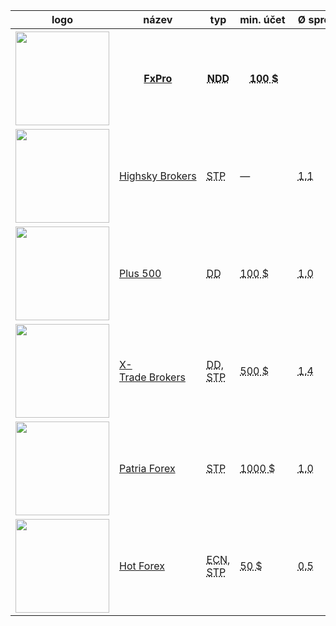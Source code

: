 <div class="table-responsive"><table class="table table-striped bootstrap-datatable datatable brokeri-new sortable"><thead><tr><th class="nosort" data-sortcolumn="0" data-sortkey="0-0">logo</th><th class="nosort" data-sortcolumn="1" data-sortkey="1-0">název</th><th class="nosort" data-sortcolumn="2" data-sortkey="2-0">typ</th><th class="nosort" data-sortcolumn="3" data-sortkey="3-0">min.&nbsp;účet&nbsp;</th><th class="nosort" data-sortcolumn="4" data-sortkey="4-0">Ø&nbsp;spread&nbsp;(€/$)&nbsp;</th><th class="nosort" data-sortcolumn="5" data-sortkey="5-0">poplatky&nbsp;</th><th class="nosort" data-sortcolumn="6" data-sortkey="6-0">páka</th><th class="nosort" data-sortcolumn="7" data-sortkey="7-0">platformy</th><th class="nosort" data-sortcolumn="8" data-sortkey="8-0">hedging&nbsp;</th><th class="nosort" data-sortcolumn="9" data-sortkey="9-0">bonus&nbsp;</th><th class="nosort" data-sortcolumn="10" data-sortkey="10-0">recenze</th></tr></thead><tbody><tr><th data-defaultsort="disabled"><a href="http://www.forexsrovnavac.cz/fxpro" class="logo"><img src="http://www.forexsrovnavac.cz/assets/img/loga/fxpro150.png" width="150"></a></th><th data-defaultsort="disabled"><a href="http://www.forexsrovnavac.cz/fxpro">FxPro</a></th><th data-defaultsort="disabled"><abbr title="Tento typ forex brokera zajišťuje průhledné a nestranné provádění transakcí bez dealing desku. Každá transakce se tedy provádí v návaznosti na některou z předních světových bank nebo finančních institucí, která se snaží poskytovat co nejlepší nabízené a poptávané ceny.  NDD broker si buď účtuje provizi za obchodování nebo navýší spread.">NDD</abbr></th><th data-defaultsort="disabled"><abbr title="Udává, kolik peněz musíte minimálně poslat na svůj obchodní účet, abyste mohli začít obchodovat.">100 $</abbr></th><th data-defaultsort="disabled"><abbr title="V porovnání používáme průměrný spread na měnový pár (EUR/USD). Jedná se o rozdíl mezi nákupní a prodejní cenou daného finančního instrumentu.">0.6</abbr></th><th data-defaultsort="disabled">—</th><th data-defaultsort="disabled"> <abbr title="Velikost páky udává, s kolikrát větším účtem můžete disponovat.">1:500</abbr></th><th data-defaultsort="disabled"><abbr title="Nejrozšířenější obchodní software pro obchodování Forexu. Umožňuje analyzovat trhy i zadávat obchodní příkazy.">MT4</abbr>, <abbr title="Nová verze nejrozšířenějšího obchodního software pro obchodování Forexu. Vychází z MT4.">MT5</abbr></th><th data-defaultsort="disabled"> <abbr title="Broker umožňuje hedging, to znamená, že můžete mít současně otevřenou dlouhou (long) a krátkou (short) pozici na jednom měnovém páru.">ano</abbr></th><th data-defaultsort="disabled">—</th><th data-defaultsort="disabled"><a href="http://www.forexsrovnavac.cz/fxpro" class="btn btn-default">Více<span class="hidden-xs"> informací</span></a></th></tr><tr><td data-value="2"><a href="http://www.forexsrovnavac.cz/highsky-brokers" class="logo"><img src="http://www.forexsrovnavac.cz/assets/img/loga/hsky150.png" width="150"></a></td><td data-value="Highsky&nbsp;Brokers"><a href="http://www.forexsrovnavac.cz/highsky-brokers">Highsky&nbsp;Brokers</a></td><td data-value="STP"><abbr title="Brokeři posílají příkazy klientů dalším stranám, tzv. poskytovatelům likvidity. Ti potom tvoří druhou stranu obchodů. Broker je pouze prostředníkem.">STP</abbr></td><td data-value="0">—</td><td data-value="11"><abbr title="V porovnání používáme průměrný spread na měnový pár (EUR/USD). Jedná se o rozdíl mezi nákupní a prodejní cenou daného finančního instrumentu.">1.1</abbr></td><td data-value="—">—</td><td data-value=" 1:200"> <abbr title="Velikost páky udává, s kolikrát větším účtem můžete disponovat.">1:200</abbr></td><td data-value="MT4, MT5"><abbr title="Nejrozšířenější obchodní software pro obchodování Forexu. Umožňuje analyzovat trhy i zadávat obchodní příkazy.">MT4</abbr>, <abbr title="Nová verze nejrozšířenějšího obchodního software pro obchodování Forexu. Vychází z MT4.">MT5</abbr></td><td data-value=" ano"> <abbr title="Broker umožňuje hedging, to znamená, že můžete mít současně otevřenou dlouhou (long) a krátkou (short) pozici na jednom měnovém páru.">ano</abbr></td><td data-value="500 Kč"><strong>500 Kč</strong></td><td data-value="2"><a href="http://www.forexsrovnavac.cz/highsky-brokers" class="btn btn-default">Více<span class="hidden-xs"> informací</span></a></td></tr><tr><td data-value="3"><a href="http://www.forexsrovnavac.cz/plus500" class="logo"><img src="http://www.forexsrovnavac.cz/assets/img/loga/plu150.png" width="150"></a></td><td data-value="Plus&nbsp;500"><a href="http://www.forexsrovnavac.cz/plus500">Plus&nbsp;500</a></td><td data-value="DD"><abbr title="Dealing Desk broker je tvůrce trhu, protože obrazně řečeno vytváří trh pro své klienty (obchodníky). Tvoří druhou stranu obchodů.">DD</abbr></td><td data-value="100"><abbr title="Udává, kolik peněz musíte minimálně poslat na svůj obchodní účet, abyste mohli začít obchodovat.">100 $</abbr></td><td data-value="10"><abbr title="V porovnání používáme průměrný spread na měnový pár (EUR/USD). Jedná se o rozdíl mezi nákupní a prodejní cenou daného finančního instrumentu.">1.0</abbr></td><td data-value="—">—</td><td data-value=" 1:100"> <abbr title="Velikost páky udává, s kolikrát větším účtem můžete disponovat.">1:100</abbr></td><td data-value="vlastní">vlastní</td><td data-value="—">—</td><td data-value="500 Kč"><strong>500 Kč</strong></td><td data-value="3"><a href="http://www.forexsrovnavac.cz/plus500" class="btn btn-default">Více<span class="hidden-xs"> informací</span></a></td></tr><tr><td data-value="4"><a href="http://www.forexsrovnavac.cz/xtb" class="logo"><img src="http://www.forexsrovnavac.cz/assets/img/loga/xtb150.png" width="150"></a></td><td data-value="X-Trade&nbsp;Brokers"><a href="http://www.forexsrovnavac.cz/xtb">X-Trade&nbsp;Brokers</a></td><td data-value="DD, STP"><abbr title="Dealing Desk broker je tvůrce trhu, protože obrazně řečeno vytváří trh pro své klienty (obchodníky). Tvoří druhou stranu obchodů.">DD</abbr>, <abbr title="Brokeři posílají příkazy klientů dalším stranám, tzv. poskytovatelům likvidity. Ti potom tvoří druhou stranu obchodů. Broker je pouze prostředníkem.">STP</abbr></td><td data-value="500"><abbr title="Udává, kolik peněz musíte minimálně poslat na svůj obchodní účet, abyste mohli začít obchodovat.">500 $</abbr></td><td data-value="14"><abbr title="V porovnání používáme průměrný spread na měnový pár (EUR/USD). Jedná se o rozdíl mezi nákupní a prodejní cenou daného finančního instrumentu.">1.4</abbr></td><td data-value=" ano"> <abbr title="Poplatky, které si účtuje broker za zprostředkování obchodu. Jde o poplatky nad rámec spreadu.">ano</abbr></td><td data-value=" 1:200"> <abbr title="Velikost páky udává, s kolikrát větším účtem můžete disponovat.">1:200</abbr></td><td data-value="MT4, vlastní"><abbr title="Nejrozšířenější obchodní software pro obchodování Forexu. Umožňuje analyzovat trhy i zadávat obchodní příkazy.">MT4</abbr>, vlastní</td><td data-value=" ano"> <abbr title="Broker umožňuje hedging, to znamená, že můžete mít současně otevřenou dlouhou (long) a krátkou (short) pozici na jednom měnovém páru.">ano</abbr></td><td data-value="—">—</td><td data-value="4"><a href="http://www.forexsrovnavac.cz/xtb" class="btn btn-default">Více<span class="hidden-xs"> informací</span></a></td></tr><tr><td data-value="5"><a href="http://www.forexsrovnavac.cz/patria-forex" class="logo"><img src="http://www.forexsrovnavac.cz/assets/img/loga/pat150.png" width="150"></a></td><td data-value="Patria&nbsp;Forex"><a href="http://www.forexsrovnavac.cz/patria-forex">Patria&nbsp;Forex</a></td><td data-value="STP"><abbr title="Brokeři posílají příkazy klientů dalším stranám, tzv. poskytovatelům likvidity. Ti potom tvoří druhou stranu obchodů. Broker je pouze prostředníkem.">STP</abbr></td><td data-value="1000"><abbr title="Udává, kolik peněz musíte minimálně poslat na svůj obchodní účet, abyste mohli začít obchodovat.">1000 $</abbr></td><td data-value="10"><abbr title="V porovnání používáme průměrný spread na měnový pár (EUR/USD). Jedná se o rozdíl mezi nákupní a prodejní cenou daného finančního instrumentu.">1.0</abbr></td><td data-value="—">—</td><td data-value=" 1:50"> <abbr title="Velikost páky udává, s kolikrát větším účtem můžete disponovat.">1:50</abbr></td><td data-value="vlastní">vlastní</td><td data-value=" ano"> <abbr title="Broker umožňuje hedging, to znamená, že můžete mít současně otevřenou dlouhou (long) a krátkou (short) pozici na jednom měnovém páru.">ano</abbr></td><td data-value="—">—</td><td data-value="5"><a href="http://www.forexsrovnavac.cz/patria-forex" class="btn btn-default">Více<span class="hidden-xs"> informací</span></a></td></tr><tr><td data-value="6"><a href="http://www.forexsrovnavac.cz/hotforex" class="logo"><img src="http://www.forexsrovnavac.cz/assets/img/loga/hot150.png" width="150"></a></td><td class="span2" data-value="Hot&nbsp;Forex"><a href="http://www.forexsrovnavac.cz/hotforex">Hot&nbsp;Forex</a></td><td data-value="ECN, STP"><abbr title="Electronic Communications Network broker poskytuje takové místo na trhu, kde všichni jeho účastníci (banky, tvůrci trhu a jednotlivé ekonomické subjekty) obchodují proti sobě zasíláním konkurenčních nabídek a poptávek do systému">ECN</abbr>, <abbr title="Brokeři posílají příkazy klientů dalším stranám, tzv. poskytovatelům likvidity. Ti potom tvoří druhou stranu obchodů. Broker je pouze prostředníkem.">STP</abbr></td><td data-value="50"><abbr title="Udává, kolik peněz musíte minimálně poslat na svůj obchodní účet, abyste mohli začít obchodovat.">50 $</abbr></td><td data-value="5"><abbr title="V porovnání používáme průměrný spread na měnový pár (EUR/USD). Jedná se o rozdíl mezi nákupní a prodejní cenou daného finančního instrumentu.">0.5</abbr></td><td data-value="—">—</td><td data-value=" 1:1000"> <abbr title="Velikost páky udává, s kolikrát větším účtem můžete disponovat.">1:1000</abbr></td><td data-value="MT4"><abbr title="Nejrozšířenější obchodní software pro obchodování Forexu. Umožňuje analyzovat trhy i zadávat obchodní příkazy.">MT4</abbr></td><td data-value=" ano"> <abbr title="Broker umožňuje hedging, to znamená, že můžete mít současně otevřenou dlouhou (long) a krátkou (short) pozici na jednom měnovém páru.">ano</abbr></td><td data-value="—">—</td><td data-value="6"><a href="http://www.forexsrovnavac.cz/hotforex" class="btn btn-default">Více<span class="hidden-xs"> informací</span></a></td></tr></tbody></table></div>